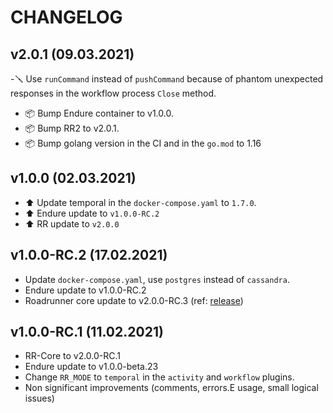 CHANGELOG
=========

v2.0.1 (09.03.2021)
-------------------
-🪛 Use `runCommand` instead of `pushCommand` because of phantom unexpected responses in the workflow process `Close` method.
- 📦 Bump Endure container to v1.0.0.
- 📦 Bump RR2 to v2.0.1.
- 📦 Bump golang version in the CI and in the `go.mod` to 1.16

v1.0.0 (02.03.2021)
-------------------
- ⬆️ Update temporal in the `docker-compose.yaml` to `1.7.0`.
- ⬆️ Endure update to `v1.0.0-RC.2`
- ⬆️ RR update to `v2.0.0`

v1.0.0-RC.2 (17.02.2021)
-------------------
- Update `docker-compose.yaml`, use `postgres` instead of `cassandra`.
- Endure update to v1.0.0-RC.2
- Roadrunner core update to v2.0.0-RC.3 (ref: [release](https://github.com/spiral/roadrunner/releases/tag/v2.0.0-RC.3))

v1.0.0-RC.1 (11.02.2021)
-------------------
- RR-Core to v2.0.0-RC.1
- Endure update to v1.0.0-beta.23
- Change `RR_MODE` to `temporal` in the `activity` and `workflow` plugins. 
- Non significant improvements (comments, errors.E usage, small logical issues)
